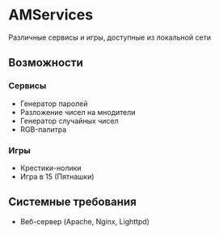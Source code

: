 # AMServices

Различные сервисы и игры, доступные из локальной сети


## Возможности

### Сервисы
- Генератор паролей
- Разложение чисел на мнодители
- Генератор случайных чисел
- RGB-палитра

### Игры
- Крестики-нолики
- Игра в 15 (Пятнашки)


## Системные требования
- Веб-сервер (Apache, Nginx, Lighttpd)
